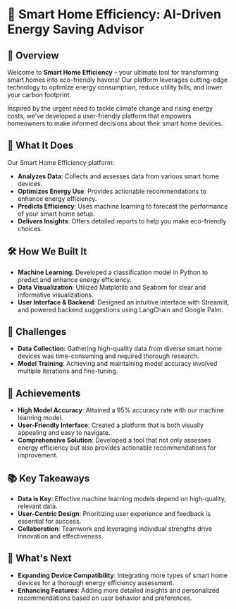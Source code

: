 # 🌿 Smart Home Efficiency: AI-Driven Energy Saving Advisor

## 🌟 Overview

Welcome to **Smart Home Efficiency** – your ultimate tool for transforming smart homes into eco-friendly havens! Our platform leverages cutting-edge technology to optimize energy consumption, reduce utility bills, and lower your carbon footprint. 

Inspired by the urgent need to tackle climate change and rising energy costs, we’ve developed a user-friendly platform that empowers homeowners to make informed decisions about their smart home devices.

## 🚀 What It Does

Our Smart Home Efficiency platform:
- **Analyzes Data**: Collects and assesses data from various smart home devices.
- **Optimizes Energy Use**: Provides actionable recommendations to enhance energy efficiency.
- **Predicts Efficiency**: Uses machine learning to forecast the performance of your smart home setup.
- **Delivers Insights**: Offers detailed reports to help you make eco-friendly choices.

## 🛠️ How We Built It

- **Machine Learning**: Developed a classification model in Python to predict and enhance energy efficiency.
- **Data Visualization**: Utilized Matplotlib and Seaborn for clear and informative visualizations.
- **User Interface & Backend**: Designed an intuitive interface with Streamlit, and powered backend suggestions using LangChain and Google Palm.

## 🚧 Challenges

- **Data Collection**: Gathering high-quality data from diverse smart home devices was time-consuming and required thorough research.
- **Model Training**: Achieving and maintaining model accuracy involved multiple iterations and fine-tuning.

## 🎉 Achievements

- **High Model Accuracy**: Attained a 95% accuracy rate with our machine learning model.
- **User-Friendly Interface**: Created a platform that is both visually appealing and easy to navigate.
- **Comprehensive Solution**: Developed a tool that not only assesses energy efficiency but also provides actionable recommendations for improvement.

## 📚 Key Takeaways

- **Data is Key**: Effective machine learning models depend on high-quality, relevant data.
- **User-Centric Design**: Prioritizing user experience and feedback is essential for success.
- **Collaboration**: Teamwork and leveraging individual strengths drive innovation and effectiveness.

## 🔮 What's Next

- **Expanding Device Compatibility**: Integrating more types of smart home devices for a thorough energy efficiency assessment.
- **Enhancing Features**: Adding more detailed insights and personalized recommendations based on user behavior and preferences.



